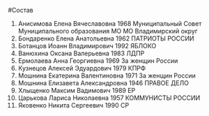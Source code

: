 #Состав
1. Анисимова Елена Вячеславовна 1968 Муниципальный Совет Муниципального образования МО МО Владимирский округ
2. Бондаренко Елена Анатольевна 1962 ПАТРИОТЫ РОССИИ
3. Ботанцов Иоанн Владимирович 1992 ЯБЛОКО
4. Ванюхина Оксана Валерьевна 1983 ЛДПР
5. Ермолаева Анна Георгиевна 1969 За женщин России
6. Кузнецов Алексей Эдуардович 1979 КПРФ
7. Мошнина Екатерина Валентиновна 1971 За женщин России
8. Мошнина Елизавета Александровна 1946 ПРАВОЕ ДЕЛО
9. Хлыщенко Максим Вадимович 1989 ЕР
10. Царькова Лариса Николаевна 1957 КОММУНИСТЫ РОССИИ
11. Яковенко Никита Сергеевич 1990 СР
